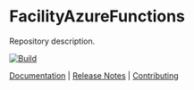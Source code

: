 # FacilityAzureFunctions

Repository description.

[![Build](https://github.com/FacilityApi/FacilityAzureFunctions/workflows/Build/badge.svg)](https://github.com/FacilityApi/FacilityAzureFunctions/actions?query=workflow%3ABuild)

[Documentation](https://facilityapi.github.io/) | [Release Notes](ReleaseNotes.md) | [Contributing](CONTRIBUTING.md)
